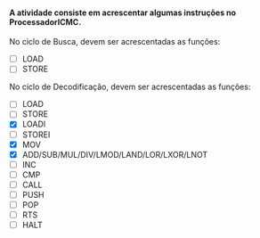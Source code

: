 #### A atividade consiste em acrescentar algumas instruções no ProcessadorICMC.

 No ciclo de Busca, devem ser acrescentadas as funções:
- [ ] LOAD
- [ ] STORE

 No ciclo de Decodificação, devem ser acrescentadas as funções:
- [ ] LOAD
- [ ] STORE
- [x] LOADI
- [ ] STOREI
- [x] MOV
- [x] ADD/SUB/MUL/DIV/LMOD/LAND/LOR/LXOR/LNOT 
- [ ] INC
- [ ] CMP
- [ ] CALL
- [ ] PUSH
- [ ] POP
- [ ] RTS
- [ ] HALT
